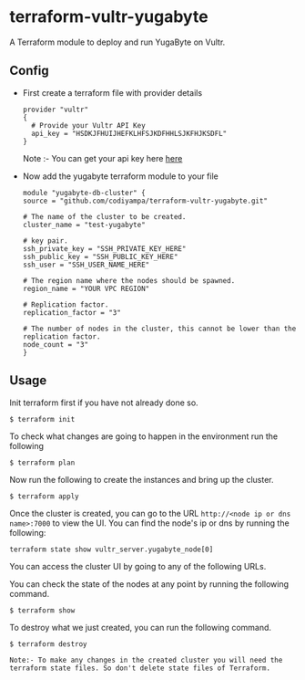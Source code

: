 # terraform-vultr-yugabyte
A Terraform module to deploy and run YugaByte on Vultr.

## Config
* First create a terraform file with provider details 
  ```
  provider "vultr" 
  { 
    # Provide your Vultr API Key 
    api_key = "HSDKJFHUIJHEFKLHFSJKDFHHLSJKFHJKSDFL"
  }
  ```
  Note :- You can get your api key here [here](https://my.vultr.com/settings/#settingsapi)

* Now add the yugabyte terraform module to your file 
  ```
  module "yugabyte-db-cluster" {
  source = "github.com/codiyampa/terraform-vultr-yugabyte.git"

  # The name of the cluster to be created.
  cluster_name = "test-yugabyte"

  # key pair.
  ssh_private_key = "SSH_PRIVATE_KEY_HERE"
  ssh_public_key = "SSH_PUBLIC_KEY_HERE"
  ssh_user = "SSH_USER_NAME_HERE"

  # The region name where the nodes should be spawned.
  region_name = "YOUR VPC REGION"

  # Replication factor.
  replication_factor = "3"

  # The number of nodes in the cluster, this cannot be lower than the replication factor.
  node_count = "3"
  }
  ```


## Usage

Init terraform first if you have not already done so.

```
$ terraform init
```

To check what changes are going to happen in the environment run the following 

```
$ terraform plan
```


Now run the following to create the instances and bring up the cluster.

```
$ terraform apply
```

Once the cluster is created, you can go to the URL `http://<node ip or dns name>:7000` to view the UI. You can find the node's ip or dns by running the following:

```
terraform state show vultr_server.yugabyte_node[0]
```

You can access the cluster UI by going to any of the following URLs.

You can check the state of the nodes at any point by running the following command.

```
$ terraform show
```

To destroy what we just created, you can run the following command.

```
$ terraform destroy
```
`Note:- To make any changes in the created cluster you will need the terraform state files. So don't delete state files of Terraform.`
